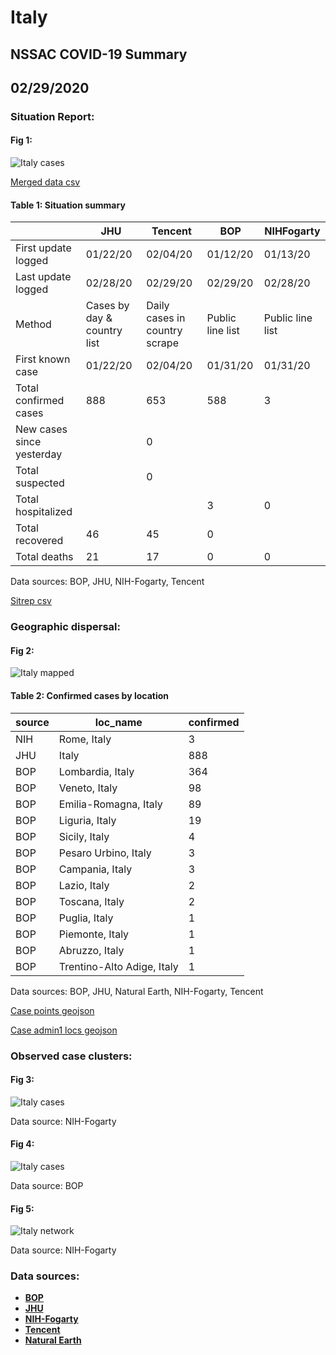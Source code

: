 # Italy
## NSSAC COVID-19 Summary
## 02/29/2020



### Situation Report:
#### Fig 1:
![Italy cases](../merged_histories/Italy_merged_histories.png)

[Merged data csv](https://github.com/SchlittDataSci/SchlittDataSci.github.io/blob/master/data/tables/Italy_merged_daily.csv)

#### Table 1: Situation summary


|                           | JHU                         | Tencent                       | BOP              | NIHFogarty       |
|---------------------------|-----------------------------|-------------------------------|------------------|------------------|
| First update logged       | 01/22/20                    | 02/04/20                      | 01/12/20         | 01/13/20         |
| Last update logged        | 02/28/20                    | 02/29/20                      | 02/29/20         | 02/28/20         |
| Method                    | Cases by day & country list | Daily cases in country scrape | Public line list | Public line list |
| First known case          | 01/22/20                    | 02/04/20                      | 01/31/20         | 01/31/20         |
| Total confirmed cases     | 888                         | 653                           | 588              | 3                |
| New cases since yesterday |                             | 0                             |                  |                  |
| Total suspected           |                             | 0                             |                  |                  |
| Total hospitalized        |                             |                               | 3                | 0                |
| Total recovered           | 46                          | 45                            | 0                |                  |
| Total deaths              | 21                          | 17                            | 0                | 0                |

Data sources: BOP, JHU, NIH-Fogarty, Tencent


[Sitrep csv](https://github.com/SchlittDataSci/SchlittDataSci.github.io/blob/master/data/tables/Italy_sitrep.csv)

### Geographic dispersal:
#### Fig 2:
![Italy mapped](../case_locs/Italy_case_locs.png)

#### Table 2: Confirmed cases by location


| source   | loc_name                   |   confirmed |
|----------|----------------------------|-------------|
| NIH      | Rome, Italy                |           3 |
| JHU      | Italy                      |         888 |
| BOP      | Lombardia, Italy           |         364 |
| BOP      | Veneto, Italy              |          98 |
| BOP      | Emilia-Romagna, Italy      |          89 |
| BOP      | Liguria, Italy             |          19 |
| BOP      | Sicily, Italy              |           4 |
| BOP      | Pesaro Urbino, Italy       |           3 |
| BOP      | Campania, Italy            |           3 |
| BOP      | Lazio, Italy               |           2 |
| BOP      | Toscana, Italy             |           2 |
| BOP      | Puglia, Italy              |           1 |
| BOP      | Piemonte, Italy            |           1 |
| BOP      | Abruzzo, Italy             |           1 |
| BOP      | Trentino-Alto Adige, Italy |           1 |

Data sources: BOP, JHU, Natural Earth, NIH-Fogarty, Tencent


[Case points geojson](https://github.com/SchlittDataSci/SchlittDataSci.github.io/blob/master/data/shapes/Italy_case_locs.geojson)

[Case admin1 locs geojson](https://github.com/SchlittDataSci/SchlittDataSci.github.io/blob/master/data/shapes/Italy_admin1_locs.geojson)

### Observed case clusters:
#### Fig 3:
![Italy cases](../cluster_analysis/Italy_imported_cases_NIHFogarty.png)



Data source: NIH-Fogarty


#### Fig 4:
![Italy cases](../cluster_analysis/Italy_imported_cases_BOP.png)



Data source: BOP


#### Fig 5:
![Italy network](../autochthonous_networks/Italy_network.png)



Data source: NIH-Fogarty


### Data sources:
* **[BOP](https://github.com/beoutbreakprepared/nCoV2019)**
* **[JHU](https://github.com/CSSEGISandData/COVID-19)** 
* **[NIH-Fogarty](https://docs.google.com/spreadsheets/d/1jS24DjSPVWa4iuxuD4OAXrE3QeI8c9BC1hSlqr-NMiU/edit#gid=1187587451)** 
* **[Tencent](https://news.qq.com/zt2020/page/feiyan.htm)**
* **[Natural Earth](https://www.naturalearthdata.com/forums/forum/natural-earth-map-data/cultural-vectors/admin-1-states-provinces-and-their-boundaries/)**

<!-- Global site tag (gtag.js) - Google Analytics -->
<script async src="https://www.googletagmanager.com/gtag/js?id=UA-158816269-1"></script>
<script>
  window.dataLayer = window.dataLayer || [];
  function gtag(){dataLayer.push(arguments);}
  gtag('js', new Date());

  gtag('config', 'UA-158816269-1');
</script>